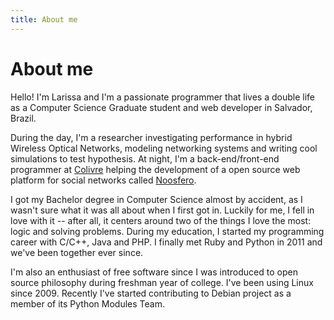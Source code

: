 ```yaml
---
title: About me
---
```


# About me

Hello! I'm Larissa and I'm a passionate programmer that lives a double life as a
Computer Science Graduate student and web developer in Salvador, Brazil.

During the day, I'm a researcher investigating performance in hybrid Wireless
Optical Networks, modeling networking systems and writing cool simulations to
test hypothesis. At night, I'm a back-end/front-end programmer at
[Colivre](http://www.colivre.coop.br) helping the development of a open source
web platform for social networks called
[Noosfero](http://gitlab.com/noosfero/noosfero).

I got my Bachelor degree in Computer Science almost by accident, as I wasn't
sure what it was all about when I first got in. Luckily for me, I fell in love
with it -- after all, it centers around two of the things I love the most: logic
and solving problems. During my education, I started my programming career with
C/C++, Java and PHP. I finally met Ruby and Python in 2011 and we've been
together ever since.

I'm also an enthusiast of free software since I was introduced to open source
philosophy during freshman year of college. I've been using Linux since 2009.
Recently I've started contributing to Debian project as a member of its Python
Modules Team.

